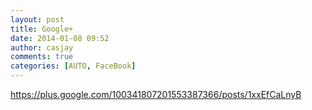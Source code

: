 ```yaml
---
layout: post
title: Google+
date: 2014-01-08 09:52
author: casjay
comments: true
categories: [AUTO, FaceBook]
---
```


<https://plus.google.com/100341807201553387366/posts/1xxEfCaLnyB>  
